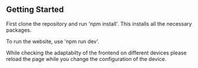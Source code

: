 ## Getting Started

First clone the repository and run 'npm install'. This installs all the necessary packages.

To run the website, use 'npm run dev'.

While checking the adaptabilty of the frontend on different devices please reload the page while you change the configuration of the device.